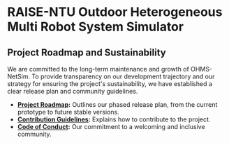 # RAISE-NTU Outdoor Heterogeneous Multi Robot System Simulator

## Project Roadmap and Sustainability

We are committed to the long-term maintenance and growth of OHMS-NetSim. To provide transparency on our development trajectory and our strategy for ensuring the project's sustainability, we have established a clear release plan and community guidelines.

* **[Project Roadmap](./docs/ROADMAP.md):** Outlines our phased release plan, from the current prototype to future stable versions.
* **[Contribution Guidelines](./CONTRIBUTING.md):** Explains how to contribute to the project.
* **[Code of Conduct](./CODE_OF_CONDUCT.md):** Our commitment to a welcoming and inclusive community.
